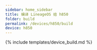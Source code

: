 ```yaml
---
sidebar: home_sidebar
title: 编译 LineageOS 给 h850
folder: build
permalink: /devices/h850/build
device: h850
---
```

{% include templates/device_build.md %}
